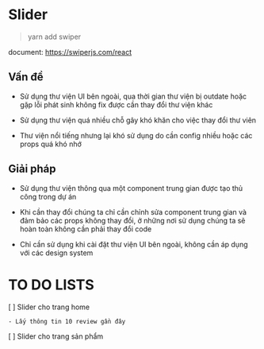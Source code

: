 # Slider

> yarn add swiper

document: https://swiperjs.com/react

## Vấn đề

- Sử dụng thư viện UI bên ngoài, qua thời gian thư viện bị outdate hoặc gặp lỗi phát sinh không fix được cần thay đổi thư viện khác

- Sử dụng thư viện quá nhiều chỗ gây khó khăn cho việc thay đổi thư viên

- Thư viện nổi tiếng nhưng lại khó sử dụng do cần config nhiều hoặc các props quá khó nhớ

## Giải pháp

- Sử dụng thư viện thông qua một component trung gian được tạo thủ công trong dự án

- Khi cần thay đổi chúng ta chỉ cần chỉnh sửa component trung gian và đảm bảo các props không thay đổi, ở những nơi sử dụng chúng ta sẽ hoàn toàn không cần phải thay đổi code

- Chỉ cần sử dụng khi cài đặt thư viện UI bên ngoài, không cần áp dụng với các design system

# TO DO LISTS

[ ] Slider cho trang home

    - Lấy thông tin 10 review gần đây

[ ] Slider cho trang sản phẩm